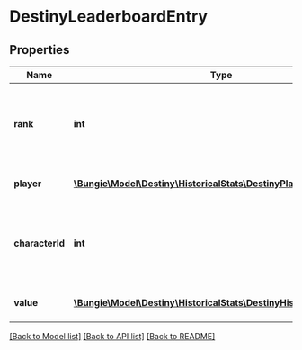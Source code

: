 # DestinyLeaderboardEntry

## Properties
Name | Type | Description | Notes
------------ | ------------- | ------------- | -------------
**rank** | **int** | Where this player ranks on the leaderboard. A value of 1 is the top rank. | [optional] 
**player** | [**\Bungie\Model\Destiny\HistoricalStats\DestinyPlayer**](DestinyPlayer.md) | Identity details of the player | [optional] 
**characterId** | **int** | ID of the player&#39;s best character for the reported stat. | [optional] 
**value** | [**\Bungie\Model\Destiny\HistoricalStats\DestinyHistoricalStatsValue**](DestinyHistoricalStatsValue.md) | Value of the stat for this player | [optional] 

[[Back to Model list]](../README.md#documentation-for-models) [[Back to API list]](../README.md#documentation-for-api-endpoints) [[Back to README]](../README.md)



